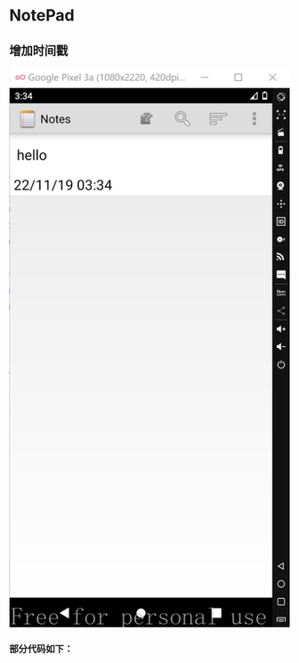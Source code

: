 # NotePad
## 增加时间戳
![时间戳](https://github.com/choujvzi/NotePad/blob/master/screenshots/time.png)
### 部分代码如下：
